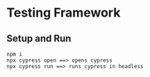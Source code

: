 # Testing Framework

## Setup and Run
```
npm i
npx cypress open ==> opens cypress
npx cypress run ==> runs cypress in headless
```

